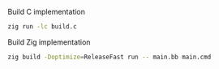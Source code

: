 Build C implementation

```sh
zig run -lc build.c
```

Build Zig implementation

```sh
zig build -Doptimize=ReleaseFast run -- main.bb main.cmd
```
